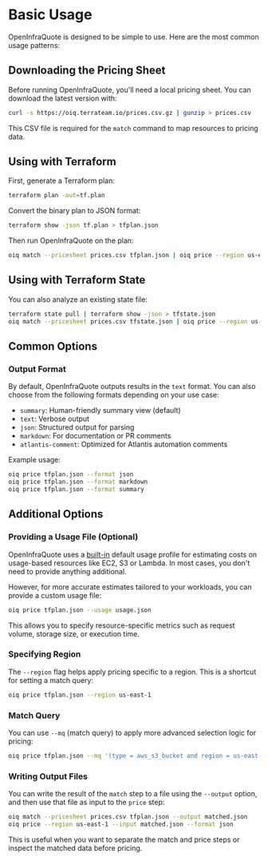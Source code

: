 # Basic Usage

OpenInfraQuote is designed to be simple to use. Here are the most common usage patterns:

## Downloading the Pricing Sheet

Before running OpenInfraQuote, you'll need a local pricing sheet. You can download the latest version with:

```bash
curl -s https://oiq.terrateam.io/prices.csv.gz | gunzip > prices.csv
```

This CSV file is required for the `match` command to map resources to pricing data.

## Using with Terraform

First, generate a Terraform plan:

```bash
terraform plan -out=tf.plan
```

Convert the binary plan to JSON format:

```bash
terraform show -json tf.plan > tfplan.json
```

Then run OpenInfraQuote on the plan:

```bash
oiq match --pricesheet prices.csv tfplan.json | oiq price --region us-east-1
```

## Using with Terraform State

You can also analyze an existing state file:

```bash
terraform state pull | terraform show -json > tfstate.json
oiq match --pricesheet prices.csv tfstate.json | oiq price --region us-east-1
```

## Common Options

### Output Format

By default, OpenInfraQuote outputs results in the `text` format. You can also choose from the following formats depending on your use case:

- `summary`: Human-friendly summary view (default)
- `text`: Verbose output
- `json`: Structured output for parsing
- `markdown`: For documentation or PR comments
- `atlantis-comment`: Optimized for Atlantis automation comments

Example usage:

```bash
oiq price tfplan.json --format json
oiq price tfplan.json --format markdown
oiq price tfplan.json --format summary
```

## Additional Options

### Providing a Usage File (Optional)

OpenInfraQuote uses a [built-in](https://github.com/terrateamio/openinfraquote/blob/main/files/usage.json) default usage profile for estimating costs on usage-based resources like EC2, S3 or Lambda. In most cases, you don't need to provide anything additional.

However, for more accurate estimates tailored to your workloads, you can provide a custom usage file:

```bash
oiq price tfplan.json --usage usage.json
```

This allows you to specify resource-specific metrics such as request volume, storage size, or execution time.
### Specifying Region

The `--region` flag helps apply pricing specific to a region. This is a shortcut for setting a match query:

```bash
oiq price tfplan.json --region us-east-1
```

### Match Query

You can use `--mq` (match query) to apply more advanced selection logic for pricing:

```bash
oiq price tfplan.json --mq '(type = aws_s3_bucket and region = us-east-1)'
```

### Writing Output Files

You can write the result of the `match` step to a file using the `--output` option, and then use that file as input to the `price` step:

```bash
oiq match --pricesheet prices.csv tfplan.json --output matched.json
oiq price --region us-east-1 --input matched.json --format json
```

This is useful when you want to separate the match and price steps or inspect the matched data before pricing.
